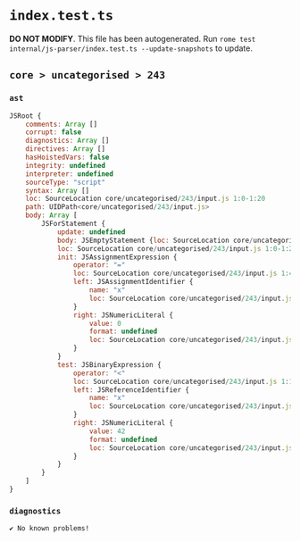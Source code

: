 # `index.test.ts`

**DO NOT MODIFY**. This file has been autogenerated. Run `rome test internal/js-parser/index.test.ts --update-snapshots` to update.

## `core > uncategorised > 243`

### `ast`

```javascript
JSRoot {
	comments: Array []
	corrupt: false
	diagnostics: Array []
	directives: Array []
	hasHoistedVars: false
	integrity: undefined
	interpreter: undefined
	sourceType: "script"
	syntax: Array []
	loc: SourceLocation core/uncategorised/243/input.js 1:0-1:20
	path: UIDPath<core/uncategorised/243/input.js>
	body: Array [
		JSForStatement {
			update: undefined
			body: JSEmptyStatement {loc: SourceLocation core/uncategorised/243/input.js 1:19-1:20}
			loc: SourceLocation core/uncategorised/243/input.js 1:0-1:20
			init: JSAssignmentExpression {
				operator: "="
				loc: SourceLocation core/uncategorised/243/input.js 1:4-1:9
				left: JSAssignmentIdentifier {
					name: "x"
					loc: SourceLocation core/uncategorised/243/input.js 1:4-1:5 (x)
				}
				right: JSNumericLiteral {
					value: 0
					format: undefined
					loc: SourceLocation core/uncategorised/243/input.js 1:8-1:9
				}
			}
			test: JSBinaryExpression {
				operator: "<"
				loc: SourceLocation core/uncategorised/243/input.js 1:11-1:17
				left: JSReferenceIdentifier {
					name: "x"
					loc: SourceLocation core/uncategorised/243/input.js 1:11-1:12 (x)
				}
				right: JSNumericLiteral {
					value: 42
					format: undefined
					loc: SourceLocation core/uncategorised/243/input.js 1:15-1:17
				}
			}
		}
	]
}
```

### `diagnostics`

```
✔ No known problems!

```
